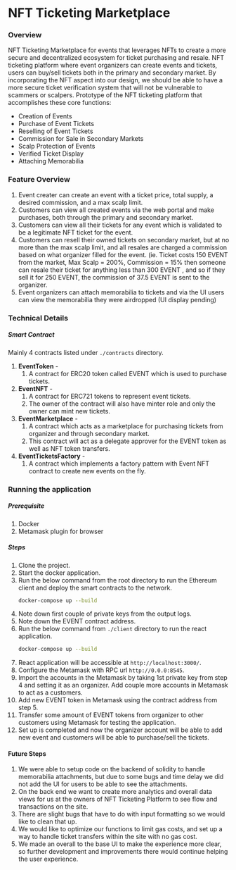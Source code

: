 # NFT Ticketing Marketplace


### Overview 
NFT Ticketing Marketplace for events that leverages NFTs to create a more secure and decentralized ecosystem for ticket purchasing and resale. NFT ticketing platform where event organizers can create events and tickets, users can buy/sell tickets both in the primary and secondary market. By incorporating the NFT aspect into our design, we should be able to have a more secure ticket verification system that will not be vulnerable to scammers or scalpers. Prototype of the NFT ticketing platform that accomplishes these core functions: 

* Creation of Events
* Purchase of Event Tickets
* Reselling of Event Tickets
* Commission for Sale in Secondary Markets
* Scalp Protection of Events
* Verified Ticket Display 
* Attaching Memorabilia

### Feature Overview
1. Event creater can create an event with a ticket price, total supply, a desired commission, and a max scalp limit.
2. Customers can view all created events via the web portal and make purchases, both through the primary and secondary market.
3. Customers can view all their tickets for any event which is validated to be a legitimate NFT ticket for the event.
4. Customers can resell their owned tickets on secondary market, but at no more than the max scalp limit, and all resales are charged a commission based on what organizer filled for the event. (ie. Ticket costs 150 EVENT from the market, Max Scalp = 200%, Commission = 15% then someone can resale their ticket for anything less than 300 EVENT , and so if they sell it for 250 EVENT, the commission of 37.5 EVENT is sent to the organizer.
5. Event organizers can attach memorabilia to tickets and via the UI users can view the memorabilia they were airdropped (UI display pending)

### Technical Details
##### Smart Contract
Mainly 4 contracts listed under `./contracts` directory.
1. **EventToken** - 
    1. A contract for ERC20 token called EVENT which is used to purchase tickets.
2. **EventNFT** - 
    1. A contract for ERC721 tokens to represent event tickets.
    2. The owner of the contract will also have minter role and only the owner can mint new tickets.
3. **EventMarketplace** - 
    1. A contract which acts as a marketplace for purchasing tickets from organizer and through secondary market.
    2. This contract will act as a delegate approver for the EVENT token as well as NFT token transfers.
4. **EventTicketsFactory** - 
    1. A contract which implements a factory pattern with Event NFT contract to create new events on the fly.

### Running the application
##### Prerequisite
1. Docker
2. Metamask plugin for browser

##### Steps
1. Clone the project.
2. Start the docker application.
3. Run the below command from the root directory to run the Ethereum client and deploy the smart contracts to the network.
    ```sh
    docker-compose up --build
    ```
4. Note down first couple of private keys from the output logs.
5. Note down the EVENT contract address.
4. Run the below command from `./client` directory to run the react application.
    ```sh
    docker-compose up --build
    ```
5. React application will be accessible at `http://localhost:3000/`.
6. Configure the Metamask with RPC url `http://0.0.0:8545`.
7. Import the accounts in the Metamask by taking 1st private key from step 4 and setting it as an organizer. Add couple more accounts in Metamask to act as a customers.
8. Add new EVENT token in Metamask using the contract address from step 5.
9. Transfer some amount of EVENT  tokens from organizer to other customers using Metamask for testing the application.
10. Set up is completed and now the organizer account will be able to add new event and customers will be able to purchase/sell the tickets.


#### Future Steps
1. We were able to setup code on the backend of solidity to handle memorabilia attachments, but due to some bugs and time delay we did not add the UI for users to be able to see the attachments. 
2. On the back end we want to create more analytics and overall data views for us at the owners of NFT Ticketing Platform to see flow and transactions on the site.
3. There are slight bugs that have to do with input formatting so we would like to clean that up.
4. We would like to optimize our functions to limit gas costs, and set up a way to handle ticket transfers within the site with no gas cost.
5. We made an overall to the base UI to make the experience more clear, so further development and improvements there would continue helping the user experience. 
